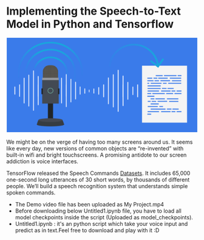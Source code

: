 # Implementing the Speech-to-Text Model in Python and Tensorflow
![](speech_rec_logo.png)

We might be on the verge of having too many screens around us. It seems like every day, new versions of common objects are “re-invented” with built-in wifi and bright touchscreens. A promising antidote to our screen addiction is voice interfaces.

TensorFlow released the Speech Commands [Datasets](https://www.kaggle.com/c/tensorflow-speech-recognition-challenge). It includes 65,000 one-second long utterances of 30 short words, by thousands of different people. We’ll build a speech recognition system that understands simple spoken commands.

- The Demo video file has been uploaded as My Project.mp4
- Before downloading below Untitled1.ipynb file, you have to load all model checkpoints inside the script (Uploaded as model_checkpoints).
- Untitled1.ipynb : it's an python script which take your voice input and predict as in text.Feel free to download and play with it :D
